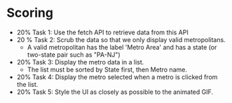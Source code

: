 # Scoring

* 20% Task 1: Use the fetch API to retrieve data from this API
* 20 % Task 2: Scrub the data so that we only display valid metropolitans.
  * A valid metropolitan has the label 'Metro Area' and has a state (or two-state pair such as "PA-NJ")
* 20% Task 3: Display the metro data in a list.
  * The list must be sorted by State first, then Metro name.
* 20% Task 4: Display the metro selected when a metro is clicked from the list.
* 20% Task 5: Style the UI as closely as possible to the animated GIF.